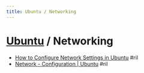 ```yaml
---
title: Ubuntu / Networking
---
```

# [Ubuntu](ubuntu.md) / Networking

  - [How to Configure Network Settings in Ubuntu](https://vitux.com/ubuntu-network-configuration/) #ril
  - [Network \- Configuration \| Ubuntu](https://ubuntu.com/server/docs/network-configuration) #ril
